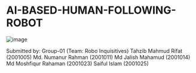 # AI-BASED-HUMAN-FOLLOWING-ROBOT

![image](https://github.com/Rifat87/AI-BASED-HUMAN-FOLLOWING-ROBOT/assets/102798983/afc68005-c740-4378-92da-48da00755baa)


Submitted by:
Group-01 (Team: Robo Inquisitives)
Tahzib Mahmud Rifat (2001005) 
Md. Numanur Rahman (2001011) 
Md Jalish Mahamud (2001014)
Md Moshfiqur Rahaman (2001023)
Saiful Islam (2001025)
